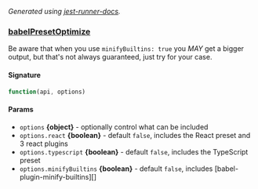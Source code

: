 _Generated using [jest-runner-docs](https://ghub.now.sh/jest-runner-docs)._

### [babelPresetOptimize](./src/index.js#L14)

Be aware that when you use `minifyBuiltins: true` you _MAY_ get a bigger output,
but that's not always guaranteed, just try for your case.

<span id="babelpresetoptimize-signature"></span>

#### Signature

```ts
function(api, options)
```

<span id="babelpresetoptimize-params"></span>

#### Params

- `options` **{object}** - optionally control what can be included
- `options.react` **{boolean}** - default `false`, includes the React preset and
  3 react plugins
- `options.typescript` **{boolean}** - default `false`, includes the TypeScript
  preset
- `options.minifyBuiltins` **{boolean}** - default `false`, includes
  [babel-plugin-minify-builtins][]
